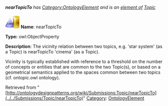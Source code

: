___nearTopicTo__ has [Category:OntologyElement](../../Category/OntologyElement "Category:OntologyElement") and is an [element of](../../Property/ElementOf "Property:ElementOf") [Topic](../../Submissions/Topic "Submissions:Topic")_


  




[![ObjectProperty](../../images/thumb/c/c3/ObjectProperty.gif/45px-ObjectProperty.gif)](../../Image/ObjectProperty.gif "ObjectProperty")
__Name__: nearTopicTo 


__Type:__ owl:ObjectProperty 


__Description__: The vicinity relation between two topics, e.g. 'star system' (as a Topic) is nearTopicTo 'cinema' (as a Topic).


Vicinity is typically established with reference to a threshold on the number of concepts or entities that are common to the two Topic(s), or based on a geometrical semantics applied to the spaces common between two topics (cf. ontopic.owl ontology). 





Retrieved from "[http://ontologydesignpatterns.org/wiki/Submissions:Topic/nearTopicTo](../../Submissions/Topic/nearTopicTo)"
 [Category](http://ontologydesignpatterns.org/wiki/Special:Categories "Special:Categories"): [OntologyElement](../../Category/OntologyElement "Category:OntologyElement")